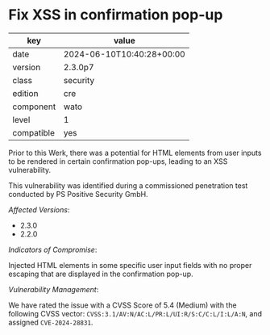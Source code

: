 [//]: # (werk v2)
# Fix XSS in confirmation pop-up

key        | value
---------- | ---
date       | 2024-06-10T10:40:28+00:00
version    | 2.3.0p7
class      | security
edition    | cre
component  | wato
level      | 1
compatible | yes

Prior to this Werk, there was a potential for HTML elements from user inputs to be rendered in certain confirmation pop-ups, leading to an XSS vulnerability.

This vulnerability was identified during a commissioned penetration test conducted by PS Positive Security GmbH.

*Affected Versions*:

* 2.3.0
* 2.2.0

*Indicators of Compromise*:

Injected HTML elements in some specific user input fields with no proper escaping that are displayed in the confirmation pop-up.

*Vulnerability Management*:

We have rated the issue with a CVSS Score of 5.4 (Medium) with the following CVSS vector: `CVSS:3.1/AV:N/AC:L/PR:L/UI:R/S:C/C:L/I:L/A:N`, and assigned `CVE-2024-28831`.
